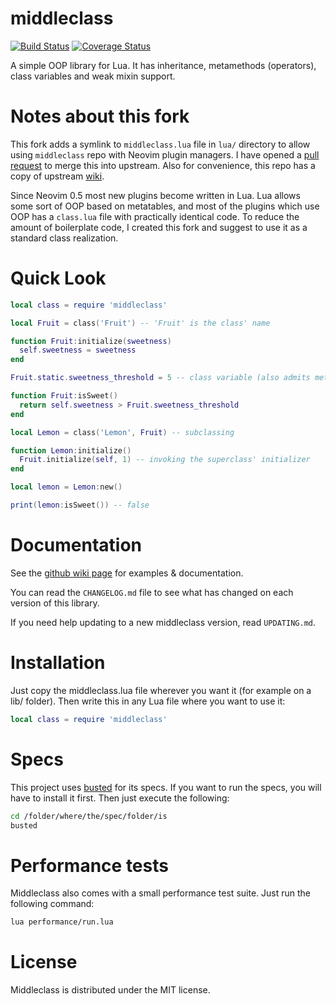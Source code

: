 middleclass
===========

[![Build Status](https://travis-ci.org/kikito/middleclass.png?branch=master)](https://travis-ci.org/kikito/middleclass)
[![Coverage Status](https://coveralls.io/repos/kikito/middleclass/badge.svg?branch=master&service=github)](https://coveralls.io/github/kikito/middleclass?branch=master)

A simple OOP library for Lua. It has inheritance, metamethods (operators), class variables and weak mixin support.

Notes about this fork
====================

This fork adds a symlink to `middleclass.lua` file in `lua/` directory to allow
using `middleclass` repo with Neovim plugin managers. 
I have opened a [pull request](https://github.com/kikito/middleclass/pull/65) to
merge this into upstream.  Also for convenience, this repo has a copy of upstream
[wiki](https://github.com/anuvyklack/middleclass/wiki).

Since Neovim 0.5 most new plugins become written in Lua. Lua allows some sort of
OOP based on metatables, and most of the plugins which use OOP has a `class.lua`
file with practically identical code. To reduce the amount of boilerplate code,
I created this fork and suggest to use it as a standard class realization.

Quick Look
==========

```lua
local class = require 'middleclass'

local Fruit = class('Fruit') -- 'Fruit' is the class' name

function Fruit:initialize(sweetness)
  self.sweetness = sweetness
end

Fruit.static.sweetness_threshold = 5 -- class variable (also admits methods)

function Fruit:isSweet()
  return self.sweetness > Fruit.sweetness_threshold
end

local Lemon = class('Lemon', Fruit) -- subclassing

function Lemon:initialize()
  Fruit.initialize(self, 1) -- invoking the superclass' initializer
end

local lemon = Lemon:new()

print(lemon:isSweet()) -- false
```

Documentation
=============

See the [github wiki page](https://github.com/kikito/middleclass/wiki) for examples & documentation.

You can read the `CHANGELOG.md` file to see what has changed on each version of this library.

If you need help updating to a new middleclass version, read `UPDATING.md`.

Installation
============

Just copy the middleclass.lua file wherever you want it (for example on a lib/ folder). Then write this in any Lua file where you want to use it:

```lua
local class = require 'middleclass'
```

Specs
=====

This project uses [busted](http://olivinelabs.com/busted/) for its specs. If you want to run the specs, you will have to install it first. Then just execute the following:

```bash
cd /folder/where/the/spec/folder/is
busted
```

Performance tests
=================

Middleclass also comes with a small performance test suite. Just run the following command:

```bash
lua performance/run.lua
```

License
=======

Middleclass is distributed under the MIT license.


